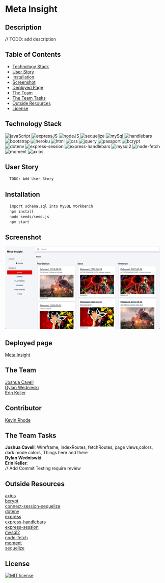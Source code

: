   # Meta Insight
  
  ## Description 
  // TODO: add description
  
  ## Table of Contents
  * [Technology Stack](#technology-stack)
  * [User Story](#user-story)
  * [Installation](#installation)
  * [Screenshot](#screenshot)
  * [Deployed Page](#deployed-page)
  * [The Team](#the-team)
  * [The Team Tasks](#the-team-tasks)
  * [Outside Resources](#outside-resources)
  * [License](#license)

  ## Technology Stack

![javaScript](https://img.shields.io/badge/-JavaScript-61DAFB?color=red&style=flat)
![expressJS](https://img.shields.io/badge/-Express.js-61DAFB?color=orange&style=flat)
![nodeJS](https://img.shields.io/badge/-Node.js-61DAFB?color=yellow&style=flat)
![sequelize](https://img.shields.io/badge/-Sequelize-61DAFB?color=green&style=flat)
![mySql](https://img.shields.io/badge/-MySQL-61DAFB?color=blue&style=flat)
![handlebars](https://img.shields.io/badge/-Handlebars-61DAFB?color=indigo&style=flat)
![bootstrap](https://img.shields.io/badge/-Bootstrap-61DAFB?color=violet&style=flat)
![heroku](https://img.shields.io/badge/-Heroku-61DAFB?color=purple&style=flat)
![html](https://img.shields.io/badge/-HTML-61DAFB?color=red&style=flat)
![css](https://img.shields.io/badge/-CSS-61DAFB?color=orange&style=flat)
![jquery](https://img.shields.io/badge/-jQuery-61DAFB?color=yellow&style=flat)
![passport](https://img.shields.io/badge/-Passport-61DAFB?color=green&style=flat)
![bcrypt](https://img.shields.io/badge/-Bcrypt-61DAFB?color=blue&style=flat)
![dotenv](https://img.shields.io/badge/-Dotenv-61DAFB?color=indigo&style=flat)
![express-session](https://img.shields.io/badge/-Express--session-61DAFB?color=violet&style=flat)
![express-handlebars](https://img.shields.io/badge/-Express--handlebars-61DAFB?color=purple&style=flat)
![mysql2](https://img.shields.io/badge/-MySQL2-61DAFB?color=orange&style=flat)
![node-fetch](https://img.shields.io/badge/-Node--fetch-61DAFB?color=yellow&style=flat)
![moment](https://img.shields.io/badge/-Moment-61DAFB?color=green&style=flat)
![axios](https://img.shields.io/badge/-Axios-61DAFB?color=blue&style=flat)

  ## User Story
  ```md
    TODO: Add User Story
  ```
  
  ## Installation 

  ```md
    import schema.sql into MySQL Workbench
    npm install
    node seeds/seed.js
    npm start
  ```

  ## Screenshot
  
  ![Screenshot](ss.png)
  
  ## Deployed page

  [Meta Insight](https://meta-insight.herokuapp.com/)

  ## The Team

  [Joshua Cavell](https://github.com/xclusive36)  
  [Dylan Wednieski](https://github.com/iam3dski)  
  [Erin Keller](https://github.com/erin-m-keller)

  ## Contributor

  [Kevin Rhode](https://github.com/KevinRhode)  

  ## The Team Tasks 

  **Joshua Cavell**: Wireframe, indexRoutes, fetchRoutes, page views,colors, dark mode colors, Things here and there  
  **Dylan Wedniswki**:   
  **Erin Keller**:    
  // Add Commit Testing require review

  ## Outside Resources

  [axios](https://www.npmjs.com/package/axios)  
  [bcrypt](https://www.npmjs.com/package/bcrypt)  
  [connect-session-sequelize](https://www.npmjs.com/package/connect-session-sequelize)  
  [dotenv](https://www.npmjs.com/package/dotenv)  
  [express](https://www.npmjs.com/package/express)  
  [express-handlebars](https://www.npmjs.com/package/express-handlebars)  
  [express-session](https://www.npmjs.com/package/express-session)  
  [mysql2](https://www.npmjs.com/package/mysql2)  
  [node-fetch](https://www.npmjs.com/package/node-fetch)  
  [moment](https://www.npmjs.com/package/moment)  
  [sequelize](https://www.npmjs.com/package/sequelize)  
  
  ## License 
  [![MIT license](https://img.shields.io/badge/License-MIT-purple.svg)](https://lbesson.mit-license.org/)